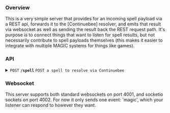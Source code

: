 ### Overview

This is a very simple server that provides for an incoming spell payload via a REST api, forwards it to the [Continuebee] resolver, and emits that result via websocket as well as sending the result back the REST request path.
It's purpose is to connect things that want to listen for spell results, but not necessarily contribute to spell payloads themselves (this makes it easier to integrate with multiple MAGIC systems for things like games).

### API

<details>
 <summary><code>POST</code> <code><b>/spell</b></code> <code>POST a spell to resolve via Continuebee</code></summary>

##### Parameters

> | name         |  required     | data type               | description                                                           |
> |--------------|-----------|-------------------------|-----------------------------------------------------------------------|
> | spell        |  true     | object (see [MAGIC][M] for spell payload details)      | the signature from sessionless for the message  |


##### Responses

> | http code     | content-type                      | response                                                            |
> |---------------|-----------------------------------|---------------------------------------------------------------------|
> | `200`         | `application/json`                | `Spell response (see [MAGIC][M] for spell response`   |
> | `403`         | `application/json`                | `{"code":"403","message":"Spell fizzled"}`                            |

##### Example cURL

> ```javascript
>  curl -X POST -H "Content-Type: application/json" -d '<put spell here>' https:///spell
> ```

</details>

### Websocket

This server supports both standard websockets on port 4001, and socketio sockets on port 4002.
For now it only sends one event: 'magic', which your listener can respond to however they want.
